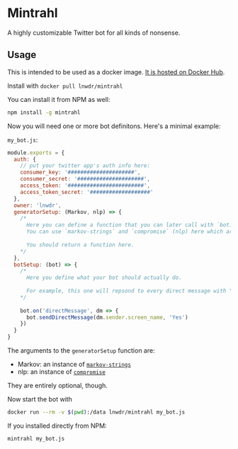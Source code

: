 # Mintrahl

A highly customizable Twitter bot for all kinds of nonsense.

## Usage

This is intended to be used as a docker image. [It is hosted on Docker Hub](https://hub.docker.com/r/lnwdr/mintrahl/).

Install with `docker pull lnwdr/mintrahl`

You can install it from NPM as well:

```sh
npm install -g mintrahl
```

Now you will need one or more bot definitons. Here's a minimal example:

`my_bot.js`:

```js
module.exports = {
  auth: {
    // put your twitter app's auth info here:
    consumer_key: '#####################',
    consumer_secret: '#####################',
    access_token: '########################',
    access_token_secret: '###################'
  },
  owner: 'lnwdr',
  generatorSetup: (Markov, nlp) => {
    /*
      Here you can define a function that you can later call with `bot.generator()`.
      You can use `markov-strings` and `compromise` (nlp) here which are passed in as arguments.
      
      You should return a function here.
    */
  },
  botSetup: (bot) => {
    /*
      Here you define what your bot should actually do.
      
      For example, this one will repsond to every direct message with "Yes".
    */
    
    bot.on('directMessage', dm => {
      bot.sendDirectMessage(dm.sender.screen_name, 'Yes')
    })
  }
}
```

The arguments to the `generatorSetup` function  are:
- Markov: an instance of [`markov-strings`](https://github.com/scambier/markov-strings)
- nlp: an instance of [`compromise`](https://github.com/nlp-compromise/compromise)

They are entirely optional, though.

Now start the bot with

```sh
docker run --rm -v $(pwd):/data lnwdr/mintrahl my_bot.js
```

If you installed directly from NPM:

```sh
mintrahl my_bot.js
```
